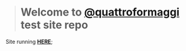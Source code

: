 > # Welcome to [@quattroformaggi](https://github.com/quattroformaggi) test site repo
Site running [**HERE**](https://quattroformaggi.github.io);
